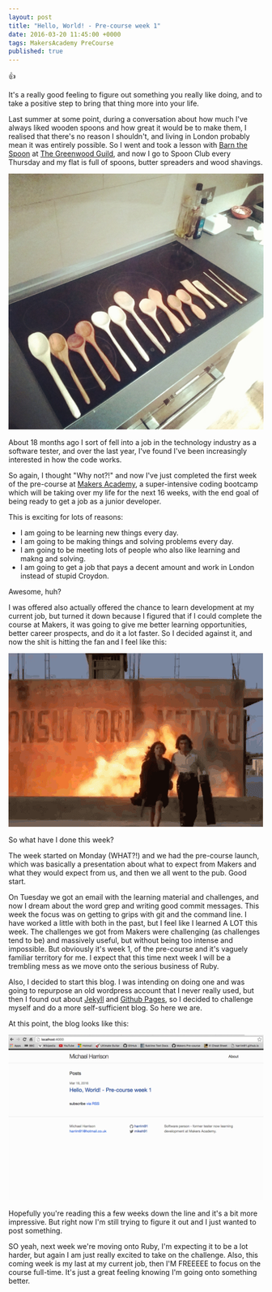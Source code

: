 ```yaml
---
layout: post
title: "Hello, World! - Pre-course week 1"
date: 2016-03-20 11:45:00 +0000
tags: MakersAcademy PreCourse
published: true
---
```


:+1:

It's a really good feeling to figure out something you really like doing, and to take a positive step to bring that thing more into your life.

Last summer at some point, during a conversation about how much I've always liked wooden spoons and how great it would be to make them, I realised that there's no reason I shouldn't, and living in London probably mean it was entirely possible. So I went and took a lesson with [Barn the Spoon](http://www.barnthespoon.com/) at [The Greenwood Guild](http://www.thegreenwoodguild.com), and now I go to Spoon Club every Thursday and my flat is full of spoons, butter spreaders and wood shavings.

![Spoons](/assets/spoons.jpg)

About 18 months ago I sort of fell into a job in the technology industry as a software tester, and over the last year, I've found I've been increasingly interested in how the code works.

So again, I thought "Why not?!" and now I've just completed the first week of the pre-course at [Makers Academy](http://www.makersacademy.com), a super-intensive coding bootcamp which will be taking over my life for the next 16 weeks, with the end goal of being ready to get a job as a junior developer.

This is exciting for lots of reasons:

* I am going to be learning new things every day.
* I am going to be making things and solving problems every day.
* I am going to be meeting lots of people who also like learning and makng and solving.
* I am going to get a job that pays a decent amount and work in London instead of stupid Croydon.

Awesome, huh?

I was offered also actually offered the chance to learn development at my current job, but turned it down because I figured that if I could complete the course at Makers, it was going to give me better learning opportunities, better career prospects, and do it a lot faster. So I decided against it, and now the shit is hitting the fan and I feel like this:

![Explosion](/assets/explosion.gif)

So what have I done this week?

The week started on Monday (WHAT?!) and we had the pre-course launch, which was basically a presentation about what to expect from Makers and what they would expect from us, and then we all went to the pub. Good start.

On Tuesday we got an email with the learning material and challenges, and now I dream about the word grep and writing good commit messages. This week the focus was on getting to grips with git and the command line. I have worked a little with both in the past, but I feel like I learned A LOT this week. The challenges we got from Makers were challenging (as challenges tend to be) and massively useful, but without being too intense and impossible. But obviously it's week 1, of the pre-course and it's vaguely familiar territory for me. I expect that this time next week I will be a trembling mess as we move onto the serious business of Ruby.

Also, I decided to start this blog. I was intending on doing one and was going to repurpose an old wordpress account that I never really used, but then I found out about [Jekyll](http://jekyllrb.com) and [Github Pages](http://pages.github.com), so I decided to challenge myself and do a more self-sufficient blog. So here we are.

At this point, the blog looks like this:

![Blog Week 1](/assets/blog-1.png)

Hopefully you're reading this a few weeks down the line and it's a bit more impressive. But right now I'm still trying to figure it out and I just wanted to post something.

SO yeah, next week we're moving onto Ruby, I'm expecting it to be a lot harder, but again I am just really excited to take on the challenge. Also, this coming week is my last at my current job, then I'M FREEEEE to focus on the course full-time. It's just a great feeling knowing I'm going onto something better.